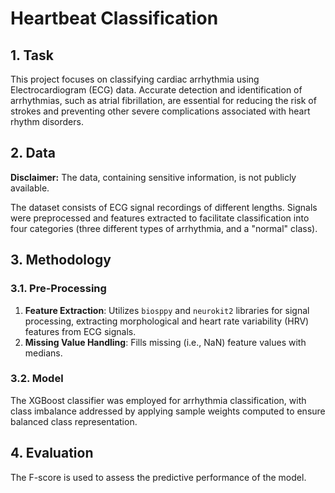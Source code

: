 # Heartbeat Classification

## 1. Task

This project focuses on classifying cardiac arrhythmia using Electrocardiogram (ECG) data. Accurate detection and identification of arrhythmias, such as atrial fibrillation, are essential for reducing the risk of strokes and preventing other severe complications associated with heart rhythm disorders.


## 2. Data

**Disclaimer:** The data, containing sensitive information, is not publicly available.

The dataset consists of ECG signal recordings of different lengths. Signals were preprocessed and features extracted to facilitate classification into four categories (three different types of arrhythmia, and a "normal" class).


## 3. Methodology

### 3.1. Pre-Processing

1. **Feature Extraction**: Utilizes `biosppy` and `neurokit2` libraries for signal processing, extracting morphological and heart rate variability (HRV) features from ECG signals.
2. **Missing Value Handling**: Fills missing (i.e., NaN) feature values with medians.


### 3.2. Model

The XGBoost classifier was employed for arrhythmia classification, with class imbalance addressed by applying sample weights computed to ensure balanced class representation.


## 4. Evaluation

The F-score is used to assess the predictive performance of the model.